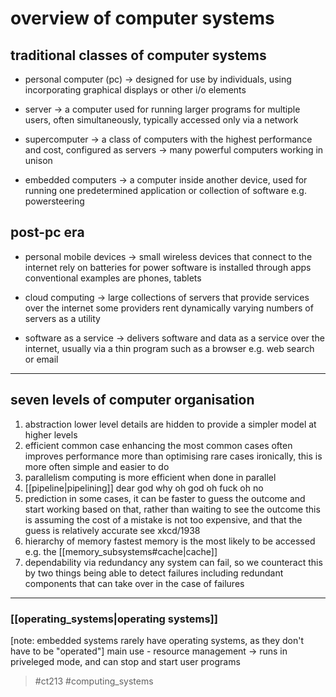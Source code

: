 # overview of computer systems
## traditional classes of computer systems
- personal computer (pc)
-> designed for use by individuals, using incorporating graphical displays or other i/o elements

- server
-> a computer used for running larger programs for multiple users, often simultaneously, typically accessed only via a network

- supercomputer
-> a class of computers with the highest performance and cost, configured as servers
-> many powerful computers working in unison

- embedded computers
-> a computer inside another device, used for running one predetermined application or collection of software
e.g. powersteering

## post-pc era
- personal mobile devices
-> small wireless devices that connect to the internet
rely on batteries for power
software is installed through apps
conventional examples are phones, tablets

- cloud computing
-> large collections of servers that provide services over the internet
some providers rent dynamically varying numbers of servers as a utility

- software as a service
-> delivers software and data as a service over the internet, usually via a thin program such as a browser
e.g. web search or email

---

## seven levels of computer organisation
1) abstraction
lower level details are hidden to provide a simpler model at higher levels
2) efficient common case
enhancing the most common cases often improves performance more than optimising rare cases
ironically, this is more often simple and easier to do
3) parallelism
computing is more efficient when done in parallel
4) [[pipeline|pipelining]]
dear god why oh god oh fuck oh no
5) prediction
in some cases, it can be faster to guess the outcome and start working based on that, rather than waiting to see the outcome
this is assuming the cost of a mistake is not too expensive, and that the guess is relatively accurate
see xkcd/1938
6) hierarchy of memory
fastest memory is the most likely to be accessed
e.g. the [[memory_subsystems#cache|cache]]
7) dependability via redundancy
any system can fail, so we counteract this by two things
being able to detect failures
including redundant components that can take over in the case of failures

---
### [[operating_systems|operating systems]]
\[note: embedded systems rarely have operating systems, as they don't have to be "operated"\]
main use - resource management
-> runs in priveleged mode, and can stop and start user programs


> #ct213 #computing_systems
